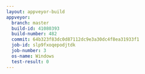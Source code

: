 ```yaml
---
layout: appveyor-build
appveyor:
  branch: master
  build-id: 41080393
  build-number: 482
  commit: 64b323f83dc0d87112dc9e3a30dc4f8ea31933f1
  job-id: slp9fxoqepodjtdk
  job-number: 3
  os-name: Windows
  test-result: 0
---
```

